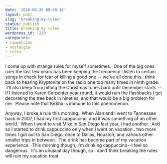 ```yaml
---
date: '2010-08-20 09:38:18'
layout: post
slug: 'breaking-my-rules'
status: publish
title: Breaking my rules
wordpress_id: '230'
categories:
- cappuccino
- nostalgia
- rules
---
```


I come up with strange rules for myself sometimes.  One of the big ones over the last few years has been keeping the frequency I listen to certain songs in check for fear of killing a good one -- we've all done this.. think back to hearing Kryptonite on the radio one too many times in ninth grade.  I'll also keep from hitting the Christmas tunes hard until December starts -- if I listened to Karen Carpenter year round, it would ruin the flashbacks I get decorating the tree back in nineties, and that would be a big problem for me.  Please note that Ke$ha is immune to this phenomenon.

Anyway, I broke a rule this morning.  When Alan and I went to Tennessee back in 2007, I had my first cappuccino, and it was something of an other world.  When I went to visit Mike in San Diego last year, I had another.  And so I started to drink cappuccino only when I went on vacation.. two more times I got out to San Diego, once to Dallas, Houston, and various other smaller trips in between.  The drink has become part of my vacation experience.  This morning though, I'm drinking cappuccino--I feel so dangerous.  It's an unusual day though, so I don't think breaking the rules will ruin my vacation treat.
